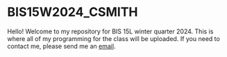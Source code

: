 # BIS15W2024_CSMITH
Hello! Welcome to my repository for BIS 15L winter quarter 2024. This is where all of my programming for the class will be uploaded. If you need to contact me, please send me an [email](mailto:clismith@ucdavis.edu). 
